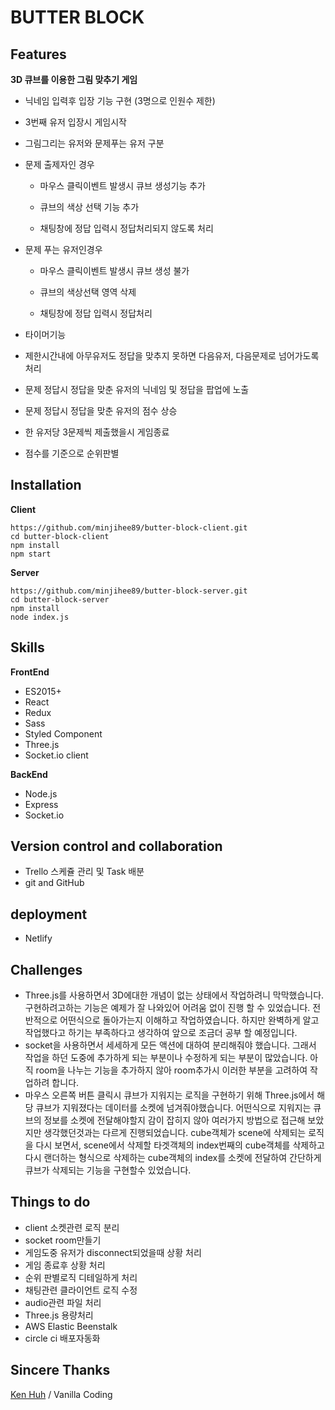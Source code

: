 # BUTTER BLOCK

## Features

__3D 큐브를 이용한 그림 맞추기 게임__

- 닉네임 입력후 입장 기능 구현 (3명으로 인원수 제한)

- 3번째 유저 입장시 게임시작

- 그림그리는 유저와 문제푸는 유저 구분

- 문제 출제자인 경우 

  - 마우스 클릭이벤트 발생시 큐브 생성기능 추가

  - 큐브의 색상 선택 기능 추가

  - 채팅창에 정답 입력시 정답처리되지 않도록 처리



- 문제 푸는 유저인경우

  - 마우스 클릭이벤트 발생시 큐브 생성 불가

  - 큐브의 색상선택 영역 삭제

  - 채팅창에 정답 입력시 정답처리

- 타이머기능

- 제한시간내에 아무유저도 정답을 맞추지 못하면 다음유저, 다음문제로 넘어가도록 처리

- 문제 정답시 정답을 맞춘 유저의 닉네임 및 정답을 팝업에 노출

- 문제 정답시 정답을 맞춘 유저의 점수 상승

- 한 유저당 3문제씩 제출했을시 게임종료

- 점수를 기준으로 순위판별



## Installation

__Client__

```
https://github.com/minjihee89/butter-block-client.git
cd butter-block-client
npm install
npm start
```



__Server__

```
https://github.com/minjihee89/butter-block-server.git
cd butter-block-server
npm install
node index.js
```


## Skills

__FrontEnd__

- ES2015+
- React
- Redux
- Sass
- Styled Component
- Three.js
- Socket.io client



__BackEnd__

- Node.js
- Express
- Socket.io



## Version control and collaboration

- Trello 스케쥴 관리 및 Task 배분
- git and GitHub



## deployment

- Netlify



## Challenges

- Three.js를 사용하면서 3D에대한 개념이 없는 상태에서 작업하려니 막막했습니다. 구현하려고하는 기능은 예제가 잘 나와있어 어려움 없이 진행 할 수 있었습니다. 전반적으로 어떤식으로 돌아가는지 이해하고 작업하였습니다. 하지만 완벽하게 알고 작업했다고 하기는 부족하다고 생각하여 앞으로 조금더 공부 할 예정입니다.
- socket을 사용하면서 세세하게 모든 액션에 대하여 분리해줘야 했습니다. 그래서 작업을 하던 도중에 추가하게 되는 부분이나 수정하게 되는 부분이 많았습니다. 아직 room을 나누는 기능을 추가하지 않아 room추가시 이러한 부분을 고려하여 작업하려 합니다.
- 마우스 오른쪽 버튼 클릭시 큐브가 지워지는 로직을 구현하기 위해 Three.js에서 해당 큐브가 지워졌다는 데이터를 소켓에 넘겨줘야했습니다. 어떤식으로 지워지는 큐브의 정보를 소켓에 전달해야할지 감이 잡히지 않아 여러가지 방법으로 접근해 보았지만 생각했던것과는 다르게 진행되었습니다. cube객체가 scene에 삭제되는 로직을 다시 보면서,  scene에서 삭제할 타겟객체의 index번째의 cube객체를 삭제하고 다시 랜더하는 형식으로 삭제하는 cube객체의 index를 소켓에 전달하여 간단하게 큐브가 삭제되는 기능을 구현할수 있었습니다.



## Things to do

- client 소켓관련 로직 분리
- socket room만들기
- 게임도중 유저가 disconnect되었을때 상황 처리
- 게임 종료후 상황 처리
- 순위 판별로직 디테일하게 처리
- 채팅관련 클라이언트 로직 수정
- audio관련 파일 처리
- Three.js 용량처리
- AWS Elastic Beenstalk
- circle ci 배포자동화


## Sincere Thanks

[Ken Huh](https://github.com/ken123777 "ken huh") / Vanilla Coding

